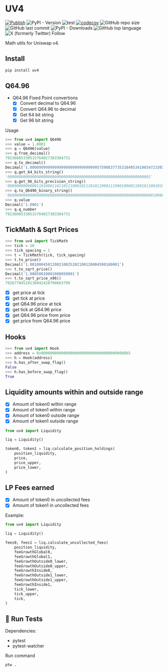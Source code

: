 # UV4

[![Publish](https://github.com/mmsaki/uv4/actions/workflows/release.yml/badge.svg)](https://github.com/mmsaki/uv4/actions/workflows/release.yml)
![PyPI - Version](https://img.shields.io/pypi/v/uv4)
![test](https://github.com/mmsaki/uv4/actions/workflows/test.yml/badge.svg)
[![codecov](https://codecov.io/github/mmsaki/uv4/graph/badge.svg?token=36PUOA0L5F)](https://codecov.io/github/mmsaki/uv4)
![GitHub repo size](https://img.shields.io/github/repo-size/mmsaki/uv4)
![GitHub last commit](https://img.shields.io/github/last-commit/mmsaki/uv4)
![PyPI - Downloads](https://img.shields.io/pypi/dm/uv4)
![GitHub top language](https://img.shields.io/github/languages/top/mmsaki/uv4)
![X (formerly Twitter) Follow](https://img.shields.io/twitter/follow/msakiart)

Math utils for Uniswap v4.

## Install

```sh
pip install uv4
```

## Q64.96

- Q64.96 Fixed Point convertions
  - [x] Convert decimal to Q64.96
  - [x] Convert Q64.96 to decimal
  - [x] Get 64 bit string
  - [x] Get 96 bit string

Usage

```py
>>> from uv4 import Q6496
>>> value = 1.0001
>>> q = Q6496(value)
>>> q.from_decimal()
79236085330515764027303304731
>>> q.to_decimal()
Decimal('1.00009999999999999999999999999957590837735318405341065472330397412292768422048538923263549804688')
>>> q.get_64_bits_string()
'0000000000000000000000000000000000000000000000000000000000000001'
>>> q.get_96_bits_precision_string()
'000000000000011010001101101110001011101011000111000100001100101100101001010111101001111000011011'
>>> q.to_Q6496_binary_string()
'0b0000000000000000000000000000000000000000000000000000000000000001000000000000011010001101101110001011101011000111000100001100101100101001010111101001111000011011'
>>> q.value
Decimal('1.0001')
>>> q.q_number
79236085330515764027303304731
```

## TickMath & Sqrt Prices

```py
>>> from uv4 import TickMath
>>> tick = 10
>>> tick_spacing = 1
>>> t = TickMath(tick, tick_spacing)
>>> t.to_price()
Decimal('1.0010004501200210025202100120004500100001')
>>> t.to_sqrt_price()
Decimal('1.00050010001000050001')
>>> t.to_sqrt_price_x96()
79267784519130042428790663799
```

- [x] get price at tick
- [x] get tick at price
- [x] get Q64.96 price at tick
- [x] get tick at Q64.96 price
- [x] get Q64.96 price from price
- [x] get price from Q64.96 price

## Hooks

```py
>>> from uv4 import Hook
>>> address = 0x00000000000000000000000000000000000000b5
>>> h = Hook(address)
>>> h.has_after_swap_flag()
False
>>> h.has_before_swap_flag()
True
```

## Liquidity amounts within and outside range

- [x] Amount of token0 within range
- [x] Amount of token1 within range
- [x] Amount of token0 outside range
- [x] Amount of token1 outside range

```py
from uv4 import Liquidity

liq = Liquidity()

token0, token1 = liq.calculate_position_holdings(
    position_liquidity,
    price,
    price_upper,
    price_lower,
)
```

## LP Fees earned

- [x] Amount of token0 in uncollected fees
- [x] Amount of token1 in uncollected fees

Example:

```py
from uv4 import Liquidity

liq = Liquidity()

fees0, fees1 = liq.calculate_uncollected_fees(
    position_liquidity,
    feeGrowthGlobal0,
    feeGrowthGlobal1,
    feeGrowthOutside0_lower,
    feeGrowthOutside0_upper,
    feeGrowthInside0,
    feeGrowthOutside1_lower,
    feeGrowthOutside1_upper,
    feeGrowthInside1,
    tick_lower,
    tick_upper,
    tick,
)
```

## 🧪 Run Tests

Dependencies:

- pytest
- pytest-watcher

Run command

```sh
ptw .
```
